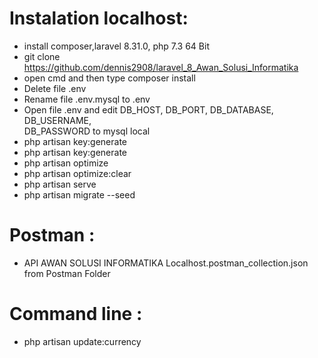 # Instalation localhost: </br>

- install composer,laravel 8.31.0, php 7.3 64 Bit</br>
- git clone https://github.com/dennis2908/laravel_8_Awan_Solusi_Informatika </br>
- open cmd and then type composer install </br>
- Delete file .env <br>
- Rename file .env.mysql to .env<br>
- Open file .env and edit DB_HOST, DB_PORT, DB_DATABASE, DB_USERNAME, </br>
   DB_PASSWORD to mysql local<br>
- php artisan key:generate </br>   
- php artisan key:generate </br>
- php artisan optimize</br>
- php artisan optimize:clear</br>
- php artisan serve </br>
- php artisan migrate --seed </br>

# Postman : </br>

- API AWAN SOLUSI INFORMATIKA Localhost.postman_collection.json from Postman Folder</br>

# Command line : </br>

  - php artisan update:currency